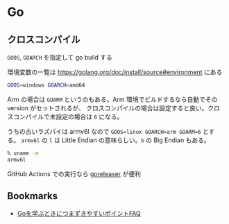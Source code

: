# Go

## クロスコンパイル

`GOOS`, `GOARCH` を指定して go build する

環境変数の一覧は https://golang.org/doc/install/source#environment にある

```bash
GOOS=windows GOARCH=amd64
```

Arm の場合は `GOARM` というのもある。Arm 環境でビルドするなら自動でその version がセットされるが、
クロスコンパイルの場合は設定すると良い。クロスコンパイルで未設定の場合は `6` になる。

うちの古いラズパイは armv6l なので `GOOS=linux GOARCH=arm GOARM=6` とする。
`armv6l` の `l` は Little Endian の意味らしい。`b` の Big Endian もある。

```bash
% uname -m
armv6l
```

GitHub Actions での実行なら [goreleaser](https://github.com/goreleaser/goreleaser) が便利

## Bookmarks

- [Goを学ぶときにつまずきやすいポイントFAQ](https://future-architect.github.io/articles/20190713/)